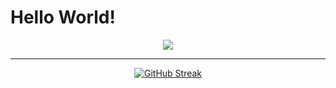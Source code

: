 # Hello World!
<div align="center">
<a href="https://github.com/darlodev/darlodev">
  <img align="center" src="https://github-readme-stats.vercel.app/api/top-langs/?username=darlodev&theme=react&layout=compact&hide=html,css&langs_count=8)](https://github.com/darlodev/github-readme-stats" />
</a>

---
  
[![GitHub Streak](https://github-readme-streak-stats.herokuapp.com?user=darlodev&theme=react&date_format=j%20M%5B%20Y%5D)](https://git.io/streak-stats)

</div>

<!-- 
<a href="https://github.com/darlodev/language-reference">
  <img align="center" src="https://github-readme-stats.vercel.app/api/pin/?username=darlodev&theme=tokyonight&repo=language-reference" />
</a> -->

